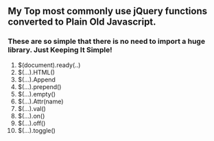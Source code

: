 ## My Top most commonly use jQuery functions converted to Plain Old Javascript.

### These are so simple that there is no need to import a huge library. Just Keeping It Simple!

1. $(document).ready(..)
2. $(...).HTML()
3. $(...).Append
4. $(...).prepend()
5. $(...).empty()
6. $(...).Attr(name)
7. $(...).val()
8. $(...).on()
9. $(...).off()
10. $(...).toggle()
